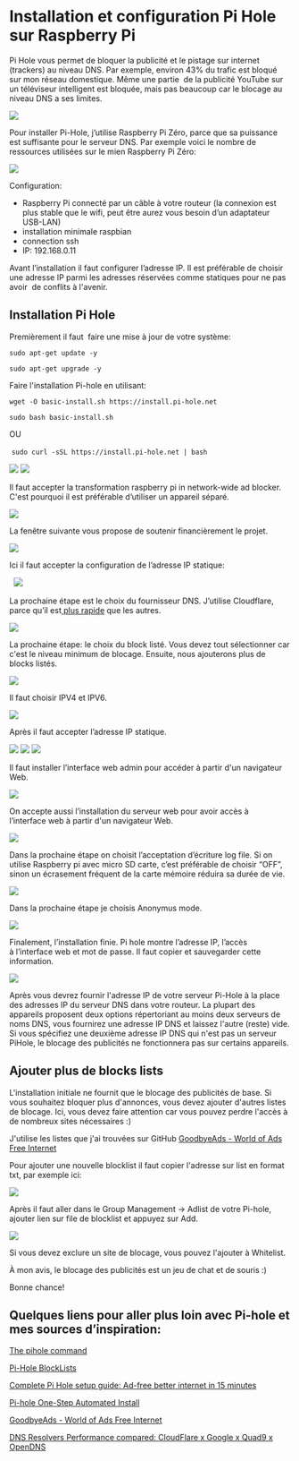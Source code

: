 # Installation et configuration Pi Hole sur Raspberry Pi

Pi Hole vous permet de bloquer la publicité et le pistage sur internet (trackers) au niveau DNS. Par exemple, environ 43% du trafic est bloqué sur mon réseau domestique. Même une partie  de la publicité YouTube sur un téléviseur intelligent est bloquée, mais pas beaucoup car le blocage au niveau DNS a ses limites.


 <img src="/images/pihole_img12.png">

Pour installer Pi-Hole, j’utilise Raspberry Pi Zéro, parce que sa puissance est suffisante pour le serveur DNS. Par exemple voici le nombre de ressources utilisées sur le mien Raspberry Pi Zéro:

 <img src="/images/pihole_img16.png">

Configuration:

-   Raspberry Pi connecté par un câble à votre routeur (la connexion est plus stable que le wifi, peut être aurez vous besoin d’un adaptateur USB-LAN)
-   installation minimale raspbian
-   connection ssh
-   IP: 192.168.0.11

Avant l’installation il faut configurer l’adresse IP. Il est préférable de choisir une adresse IP parmi les adresses réservées comme statiques pour ne pas avoir  de conflits à l'avenir.

## Installation Pi Hole

Premièrement il faut  faire une mise à jour de votre système:

`sudo apt-get update -y`

`sudo apt-get upgrade -y`

Faire l'installation Pi-hole en utilisant:

`wget -O basic-install.sh https://install.pi-hole.net`

`sudo bash basic-install.sh`

OU

 `sudo curl -sSL https://install.pi-hole.net | bash`

 <img src="/images/pihole_img13.png">

 <img src="/images/pihole_img4.png">

Il faut accepter la transformation raspberry pi in network-wide ad blocker. C'est pourquoi il est préférable d’utiliser un appareil séparé.

 <img src="/images/pihole_img3.png">

La fenêtre suivante vous propose de soutenir financièrement le projet. 

<img src="/images/pihole_img20.png">


Ici il faut accepter la configuration de l’adresse IP statique:

 
 <img src="/images/pihole_img10.png">

La prochaine étape est le choix du fournisseur DNS. J’utilise Cloudflare, parce qu’il est[ plus
rapide](https://medium.com/@nykolas.z/dns-resolvers-performance-compared-cloudflare-x-google-x-quad9-x-opendns-149e803734e5) que les autres.

 <img src="/images/pihole_img11.png">

La prochaine étape: le choix du block listé. Vous devez tout sélectionner car c'est le niveau minimum de blocage. Ensuite, nous ajouterons plus de blocks listés.

 <img src="/images/pihole_img7.png">

Il faut choisir IPV4 et IPV6.

 <img src="/images/pihole_img5.png">

Après il faut accepter l’adresse IP statique.

 <img src="/images/pihole_img9.png">

 <img src="/images/pihole_img1.png">

 <img src="/images/pihole_img15.png">

Il faut installer l’interface web admin pour accéder à partir d'un navigateur Web.

 <img src="/images/pihole_img19.png">

On accepte aussi l’installation du serveur web pour avoir accès à l’interface web à partir d'un navigateur Web.

 <img src="/images/pihole_img18.png">

Dans la prochaine étape on choisit l’acceptation d’écriture log file. Si on utilise Raspberry pi avec micro SD carte, c’est préférable de choisir “OFF”, sinon un écrasement fréquent de la carte mémoire réduira sa durée de vie.

 <img src="/images/pihole_img2.png">

Dans la prochaine étape je choisis Anonymus mode.

 <img src="/images/pihole_img17.png">

Finalement, l’installation finie. Pi hole montre l’adresse IP, l’accès à l’interface web et mot de passe. Il faut copier et sauvegarder cette information.

 <img src="/images/pihole_img6.png">

Après vous devrez fournir l'adresse IP de votre serveur Pi-Hole à la place des adresses IP du serveur DNS dans votre routeur. La plupart des appareils proposent deux options répertoriant au moins deux serveurs de noms DNS, vous fournirez une adresse IP DNS et laissez l'autre (reste) vide. Si vous spécifiez une deuxième adresse IP DNS qui n'est pas un serveur PiHole, le blocage des publicités ne fonctionnera pas sur certains appareils.

## Ajouter plus de blocks lists

L'installation initiale ne fournit que le blocage des publicités de base. Si vous souhaitez bloquer plus d'annonces, vous devez ajouter d'autres listes de blocage. Ici, vous devez faire attention car vous pouvez perdre l'accès à de nombreux sites nécessaires :)

J'utilise les listes que j'ai trouvées sur GitHub
[GoodbyeAds - World of Ads Free Internet](https://github.com/jerryn70/GoodbyeAds)

Pour ajouter une nouvelle blocklist il faut copier l'adresse sur list en format txt, par exemple ici:

 <img src="/images/pihole_img14.png">

Après il faut aller dans le Group Management -\> Adlist de votre Pi-hole, ajouter lien sur file de blocklist et appuyez sur Add.

 <img src="/images/pihole_img8.png">

Si vous devez exclure un site de blocage, vous pouvez l'ajouter à Whitelist.

À mon avis, le blocage des publicités est un jeu de chat et de souris :)

Bonne chance!


## Quelques liens pour aller plus loin avec Pi-hole et mes sources d’inspiration:

[The pihole command](https://docs.pi-hole.net/core/pihole-command/)

[Pi-Hole BlockLists](https://github.com/Prowler2/PiHole)

[Complete Pi Hole setup guide: Ad-free better internet in 15 minutes](https://www.smarthomebeginner.com/pi-hole-setup-guide/)

[Pi-hole One-Step Automated Install](https://github.com/pi-hole/pi-hole/#one-step-automated-install)

[GoodbyeAds - World of Ads Free Internet](https://github.com/jerryn70/GoodbyeAds)

[DNS Resolvers Performance compared: CloudFlare x Google x Quad9 x OpenDNS](https://medium.com/@nykolas.z/dns-resolvers-performance-compared-cloudflare-x-google-x-quad9-x-opendns-149e803734e5)

 


